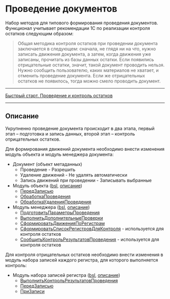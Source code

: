 # Проведение документов

Набор методов для типового формирования проведения документов. Функционал учитывает рекомендации 1С по реализации контроля остатков следующим образом:

>Общая методика контроля остатков при проведении документа заключается в следующем: сначала, не глядя ни на что, нужно записать движения документа, а затем, когда движения уже записаны, прочитать из базы данных остатки.
>Если появились отрицательные остатки, значит, такой документ проводить нельзя. Нужно сообщить пользователю, каких материалов не хватает, и отменить проведение документа.
>Если же отрицательных остатков не появилось, тогда можно смело проводить документ.

---

[Быстрый старт. Проведение и контроль остатков][0]

---

## Описание

Укрупненно проведение документа происходит в два этапа, первый этап – подготовка и запись данных, второй этап – контроль отрицательных остатков.

Для формирования движений документа необходимо внести изменения модуль объекта и модуль менеджера документа:

- Документ (объект метаданных)
  - Проведение - Разрешить
  - Удаление движений - Не удалять автоматически
  - Запись движений при проведении - Записывать выбранные
- Модуль объекта ([bsl][1.1], [описание][1.2])
  - [ПередЗаписью][1.3]
  - [ОбработкаПроведения][1.4]
  - [ОбработкаУдаленияПроведения][1.5]
- Модуль менеджера ([bsl][2.1], [описание][2.2])
  - [ПодготовитьПараметрыПроведения][2.3]
  - [ВыполнитьДополнительныеПроверки][2.4]
  - [СформироватьДвиженияПоРегистрам][2.5]
  - [СформироватьСписокРегистровДляКонтроля][2.6] - используется для контроля остатков
  - [СообщитьКонтрольРезультатовПроведения][2.7] - используется для контроля остатков

Для контроля отрицательных остатков необходимо внести изменения в модуль набора записей каждого регистра, для которого выполняется контроль:

- Модуль набора записей регистра ([bsl][3.1], [описание][3.2])
  - [ВыполнитьКонтрольРезультатовПроведения][3.3]
  - [ПередЗаписью][3.4]
  - [ПриЗаписи][3.5]

[0]: ПроведениеДокументов/БыстрыйСтарт.MD

[1.1]: ПроведениеДокументов/Документ.МодульОбъекта.bsl
[1.2]: ПроведениеДокументов/Документ.МодульОбъекта.MD
[1.3]: ПроведениеДокументов/Документ.МодульОбъекта.MD#передзаписью
[1.4]: ПроведениеДокументов/Документ.МодульОбъекта.MD#обработкапроведения
[1.5]: ПроведениеДокументов/Документ.МодульОбъекта.MD#обработкаудаленияпроведения

[2.1]: ПроведениеДокументов/Документ.МодульМенеджера.bsl
[2.2]: ПроведениеДокументов/Документ.МодульМенеджера.MD
[2.3]: ПроведениеДокументов/Документ.МодульМенеджера.MD#ПодготовитьПараметрыПроведения
[2.4]: ПроведениеДокументов/Документ.МодульМенеджера.MD#ВыполнитьДополнительныеПроверки
[2.5]: ПроведениеДокументов/Документ.МодульМенеджера.MD#СформироватьДвиженияПоРегистрам
[2.6]: ПроведениеДокументов/Документ.МодульМенеджера.MD#СформироватьСписокРегистровДляКонтроля
[2.7]: ПроведениеДокументов/Документ.МодульМенеджера.MD#СообщитьКонтрольРезультатовПроведения

[3.1]: ПроведениеДокументов/Регистр.МодульНабораЗаписей.bsl
[3.2]: ПроведениеДокументов/Регистр.МодульНабораЗаписей.MD
[3.3]: ПроведениеДокументов/Регистр.МодульНабораЗаписей.MD#выполнитьконтрольрезультатовпроведения
[3.4]: ПроведениеДокументов/Регистр.МодульНабораЗаписей.MD#передзаписью
[3.5]: ПроведениеДокументов/Регистр.МодульНабораЗаписей.MD#призаписи